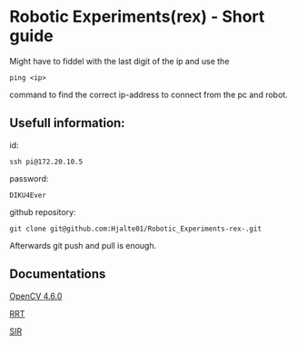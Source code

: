 # Robotic Experiments(rex) - Short guide

Might have to fiddel with the last digit of the ip and use the

```
ping <ip>
```

command to find the correct ip-address to connect from the pc and robot.

## Usefull information:

id:

```
ssh pi@172.20.10.5
```

password:

```
DIKU4Ever
```

github repository:

```
git clone git@github.com:Hjalte01/Robotic_Experiments-rex-.git
```

Afterwards git push and pull is enough.

## Documentations
[OpenCV 4.6.0](https://docs.opencv.org/4.6.0/d9/d6a/group__aruco.html)

[RRT](https://rllab.snu.ac.kr/courses/intelligent-systems_2016/project/project-files/instruction-for-assignment2_2016.pdf)

[SIR](https://github.com/rlabbe/Kalman-and-Bayesian-Filters-in-Python/blob/master/12-Particle-Filters.ipynb)
